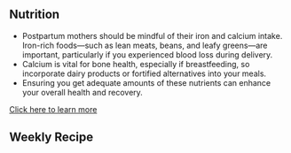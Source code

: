 ## Nutrition
- Postpartum mothers should be mindful of their iron and calcium intake. Iron-rich foods—such as lean meats, beans, and leafy greens—are important, particularly if you experienced blood loss during delivery.
- Calcium is vital for bone health, especially if breastfeeding, so incorporate dairy products or fortified alternatives into your meals.
- Ensuring you get adequate amounts of these nutrients can enhance your overall health and recovery.

[Click here to learn more](https://www.nebraskamed.com/womens-health/pregnancy-birth/postnatal-vitamins-and-postpartum-nutrition-6-tips-for-breastfeeding-moms)

## Weekly Recipe